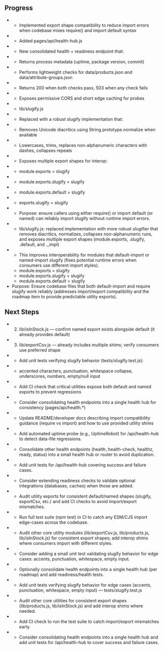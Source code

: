 


## Progress

- - Implemented export shape compatibility to reduce import errors when codebase mixes require() and import default syntax
- - Added pages/api/health-hub.js
- - New consolidated health + readiness endpoint that:
- - Returns process metadata (uptime, package version, commit)
- - Performs lightweight checks for data/products.json and data/attribute-groups.json
- - Returns 200 when both checks pass, 503 when any check fails
- - Exposes permissive CORS and short edge caching for probes
- - lib/slugify.js
- - Replaced with a robust slugify implementation that:
- - Removes Unicode diacritics using String.prototype.normalize when available
- - Lowercases, trims, replaces non-alphanumeric characters with dashes, collapses repeats
- - Exposes multiple export shapes for interop:
- - module.exports = slugify
- - module.exports.slugify = slugify
- - module.exports.default = slugify
- - exports.slugify = slugify
- - Purpose: ensure callers using either require() or import default (or named) can reliably import slugify without runtime import errors.
- - lib/slugify.js: replaced implementation with more robust slugifier that removes diacritics, normalizes, collapses non-alphanumeric runs, and exposes multiple export shapes (module.exports, .slugify, .default, and ._impl)
- - This improves interoperability for modules that default-import or named-import slugify (fixes potential runtime errors when consumers use different import styles).
  - module.exports = slugify
  - module.exports.slugify = slugify
  - module.exports.default = slugify
- Purpose: Ensure codebase files that both default-import and require slugify work reliably (addresses import/export compatibility and the roadmap item to provide predictable utility exports).

## Next Steps

- 2. lib/isInStock.js — confirm named export exists alongside default (it already provides default)
- 3. lib/exportCsv.js — already includes multiple shims; verify consumers use preferred shape
- - Add unit tests verifying slugify behavior (tests/slugify.test.js):
- - accented characters, punctuation, whitespace collapse, underscores, numbers, empty/null input
- - Add CI check that critical utilities expose both default and named exports to prevent regressions
- - Consider consolidating health endpoints into a single health hub for consistency (pages/api/health.*)
- - Update README/developer docs describing import compatibility guidance (require vs import) and how to use provided utility shims
- - Add automated uptime probe (e.g., UptimeRobot) for /api/health-hub to detect data-file regressions.
- - Consolidate other health endpoints (health, health-check, healthz, ready, status) into a small health hub or router to avoid duplication.
- - Add unit tests for /api/health-hub covering success and failure cases.
- - Consider extending readiness checks to validate optional integrations (databases, caches) when those are added.
- - Audit utility exports for consistent default/named shapes (slugify, exportCsv, etc.) and add CI checks to avoid import/export mismatches.
- - Run full test suite (npm test) in CI to catch any ESM/CJS import edge-cases across the codebase.
- - Audit other core utility modules (lib/exportCsv.js, lib/products.js, lib/isInStock.js) for consistent export shapes; add interop shims where consumers import with different styles.
- - Consider adding a small unit test validating slugify behavior for edge cases: accents, punctuation, whitespace, empty input.
- - Optionally consolidate health endpoints into a single health hub (per roadmap) and add readiness/health tests.
- - Add unit tests verifying slugify behavior for edge cases (accents, punctuation, whitespace, empty input) — tests/slugify.test.js
- - Audit other core utilities for consistent export shapes (lib/products.js, lib/isInStock.js) and add interop shims where needed.
- - Add CI check to run the test suite to catch import/export mismatches early.
- - Consider consolidating health endpoints into a single health hub and add unit tests for /api/health-hub to cover success and failure cases.
